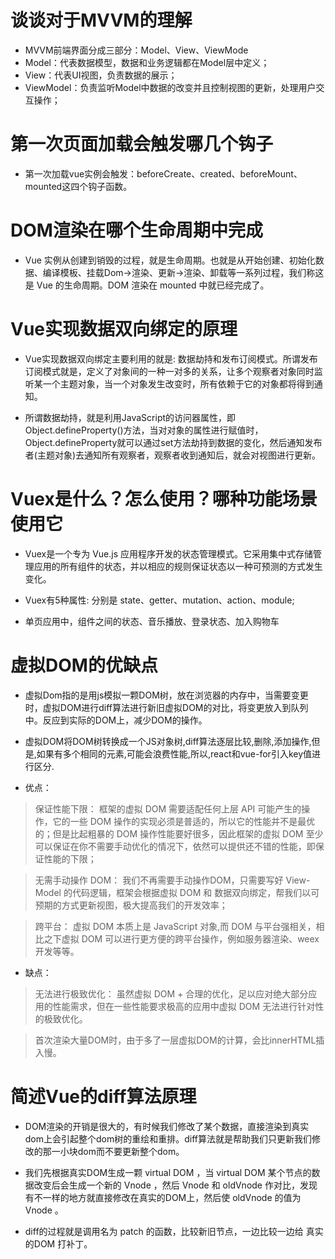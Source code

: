 # 谈谈对于MVVM的理解

- MVVM前端界面分成三部分：Model、View、ViewMode
- Model：代表数据模型，数据和业务逻辑都在Model层中定义；
- View：代表UI视图，负责数据的展示；
- ViewModel：负责监听Model中数据的改变并且控制视图的更新，处理用户交互操作；

# 第一次页面加载会触发哪几个钩子

- 第一次加载vue实例会触发：beforeCreate、created、beforeMount、mounted这四个钩子函数。

# DOM渲染在哪个生命周期中完成

- Vue 实例从创建到销毁的过程，就是生命周期。也就是从开始创建、初始化数据、编译模板、挂载Dom→渲染、更新→渲染、卸载等一系列过程，我们称这是 Vue 的生命周期。DOM 渲染在 mounted 中就已经完成了。

# Vue实现数据双向绑定的原理

- Vue实现数据双向绑定主要利用的就是: 数据劫持和发布订阅模式。所谓发布订阅模式就是，定义了对象间的一种一对多的关系，让多个观察者对象同时监听某一个主题对象，当一个对象发生改变时，所有依赖于它的对象都将得到通知。

- 所谓数据劫持，就是利用JavaScript的访问器属性，即Object.defineProperty()方法，当对对象的属性进行赋值时，Object.defineProperty就可以通过set方法劫持到数据的变化，然后通知发布者(主题对象)去通知所有观察者，观察者收到通知后，就会对视图进行更新。

# Vuex是什么？怎么使用？哪种功能场景使用它

- Vuex是一个专为 Vue.js 应用程序开发的状态管理模式。它采用集中式存储管理应用的所有组件的状态，并以相应的规则保证状态以一种可预测的方式发生变化。

- Vuex有5种属性: 分别是 state、getter、mutation、action、module;

- 单页应用中，组件之间的状态、音乐播放、登录状态、加入购物车

# 虚拟DOM的优缺点

- 虚拟Dom指的是用js模拟一颗DOM树，放在浏览器的内存中，当需要变更时，虚拟DOM进行diff算法进行新旧虚拟DOM的对比，将变更放入到队列中。反应到实际的DOM上，减少DOM的操作。

- 虚拟DOM将DOM树转换成一个JS对象树,diff算法逐层比较,删除,添加操作,但是,如果有多个相同的元素,可能会浪费性能,所以,react和vue-for引入key值进行区分.

- 优点：

> 保证性能下限： 框架的虚拟 DOM 需要适配任何上层 API 可能产生的操作，它的一些 DOM 操作的实现必须是普适的，所以它的性能并不是最优的；但是比起粗暴的 DOM 操作性能要好很多，因此框架的虚拟 DOM 至少可以保证在你不需要手动优化的情况下，依然可以提供还不错的性能，即保证性能的下限；

> 无需手动操作 DOM： 我们不再需要手动操作DOM，只需要写好 View-Model 的代码逻辑，框架会根据虚拟 DOM 和 数据双向绑定，帮我们以可预期的方式更新视图，极大提高我们的开发效率；

> 跨平台： 虚拟 DOM 本质上是 JavaScript 对象,而 DOM 与平台强相关，相比之下虚拟 DOM 可以进行更方便的跨平台操作，例如服务器渲染、weex 开发等等。

- 缺点：

> 无法进行极致优化： 虽然虚拟 DOM + 合理的优化，足以应对绝大部分应用的性能需求，但在一些性能要求极高的应用中虚拟 DOM 无法进行针对性的极致优化。

> 首次渲染大量DOM时，由于多了一层虚拟DOM的计算，会比innerHTML插入慢。

# 简述Vue的diff算法原理

- DOM渲染的开销是很大的，有时候我们修改了某个数据，直接渲染到真实dom上会引起整个dom树的重绘和重排。diff算法就是帮助我们只更新我们修改的那一小块dom而不要更新整个dom。

- 我们先根据真实DOM生成一颗 virtual DOM ，当 virtual DOM 某个节点的数据改变后会生成一个新的 Vnode ，然后 Vnode 和 oldVnode 作对比，发现有不一样的地方就直接修改在真实的DOM上，然后使 oldVnode 的值为 Vnode 。

- diff的过程就是调用名为 patch 的函数，比较新旧节点，一边比较一边给 真实的DOM 打补丁。
